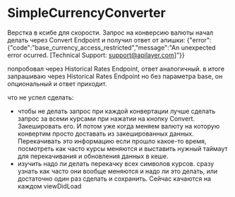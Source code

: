 # SimpleCurrencyConverter

Верстка в ксибе для скорости.
Запрос на конверсию валюты начал делать через Convert Endpoint
и получил ответ от апишки:
{"error":{"code":"base_currency_access_restricted","message":"An unexpected error ocurred. [Technical Support: support@apilayer.com]"}}

попробовал через Historical Rates Endpoint, ответ аналогичный.
в итоге запрашиваю через Historical Rates Endpoint но без параметра base, он опциональный и ответ приходит.

что не успел сделать:
- чтобы не делать запрос при каждой конвертации лучше сделать запрос за всеми курсами при нажатии на кнопку Convert. Закешировать его. И потом уже когда меняем валюту на которую конвертим просто доставать из закешированных данных. Перекачивать это информацию если прошло какое-то время, посмотреть как часто курсы меняются и выставить нужный таймаут для перекачивания и обновления данных в кеше.
- изучить надо ли делать перекачку всех символов курсов. сразу узнать как часто они вообще меняются и надо ли это делать, или достаточно один раз сделать и сохранить. Сейчас качаются на каждом viewDidLoad
